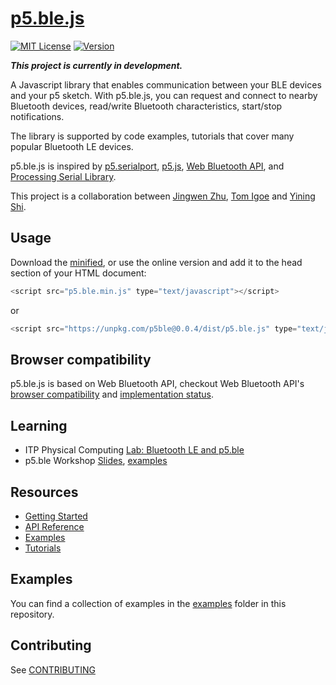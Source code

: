 # [p5.ble.js](https://itpnyu.github.io/p5ble-website/)
[![MIT License](https://img.shields.io/npm/l/express.svg?style=flat-square&registry_uri=https%3A%2F%2Fregistry.npmjs.com)](https://opensource.org/licenses/MIT) [![Version](https://img.shields.io/npm/v/p5ble.svg?style=flat-square)](https://www.npmjs.com/package/p5ble)

**_This project is currently in development._**

A Javascript library that enables communication between your BLE devices and your p5 sketch. With p5.ble.js, you can request and connect to nearby Bluetooth devices, read/write Bluetooth characteristics, start/stop notifications.

The library is supported by code examples, tutorials that cover many popular Bluetooth LE devices.

p5.ble.js is inspired by [p5.serialport](https://github.com/vanevery/p5.serialport), [p5.js](https://p5js.org/), [Web Bluetooth API](https://developer.mozilla.org/en-US/docs/Web/API/Web_Bluetooth_API), and [Processing Serial Library](https://processing.org/reference/libraries/serial/index.html).

This project is a collaboration between [Jingwen Zhu](https://github.com/zhujingwen), [Tom Igoe](https://github.com/tigoe) and [Yining Shi](https://github.com/yining1023).

## Usage

Download the [minified](https://unpkg.com/p5ble@latest/dist/p5.ble.min.js), or use the online version and add it to the head section of your HTML document:

```javascript
<script src="p5.ble.min.js" type="text/javascript"></script>
```
or 
```javascript
<script src="https://unpkg.com/p5ble@0.0.4/dist/p5.ble.js" type="text/javascript"></script>
```

## Browser compatibility
p5.ble.js is based on Web Bluetooth API, checkout Web Bluetooth API's [browser compatibility](https://developer.mozilla.org/en-US/docs/Web/API/Web_Bluetooth_API#Browser_compatibility) and [implementation status](https://github.com/WebBluetoothCG/web-bluetooth/blob/master/implementation-status.md).

## Learning
- ITP Physical Computing [Lab: Bluetooth LE and p5.ble](https://itp.nyu.edu/physcomp/labs/lab-bluetooth-le-and-p5-ble)
- p5.ble Workshop [Slides](https://docs.google.com/presentation/d/1qkzMBh1A0eyD_W9J3G1VoI08VGDkVDUKFC5-pi1aUbc/edit?usp=sharing), [examples](./workshop)

## Resources

- [Getting Started](https://ITPNYU.github.io/p5ble-website/docs/getstarted)
- [API Reference](https://ITPNYU.github.io/p5ble-website/docs/api)
- [Examples](https://ITPNYU.github.io/p5ble-website/docs/quick-start)
- [Tutorials](https://ITPNYU.github.io/p5ble-website/blog/)

## Examples
You can find a collection of examples in the [examples](./examples) folder in this repository.

## Contributing

See [CONTRIBUTING](CONTRIBUTING.md)

